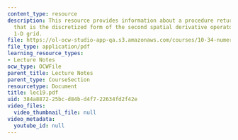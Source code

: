 ```yaml
---
content_type: resource
description: This resource provides information about a procedure returns a matrix
  that is the discretized form of the second spatial derivative operator on a non-uniform
  1-D grid.
file: https://ol-ocw-studio-app-qa.s3.amazonaws.com/courses/10-34-numerical-methods-applied-to-chemical-engineering-fall-2005/384a887225bcd84bd4f722634fd2f42e_lec19.pdf
file_type: application/pdf
learning_resource_types:
- Lecture Notes
ocw_type: OCWFile
parent_title: Lecture Notes
parent_type: CourseSection
resourcetype: Document
title: lec19.pdf
uid: 384a8872-25bc-d84b-d4f7-22634fd2f42e
video_files:
  video_thumbnail_file: null
video_metadata:
  youtube_id: null
---
```

